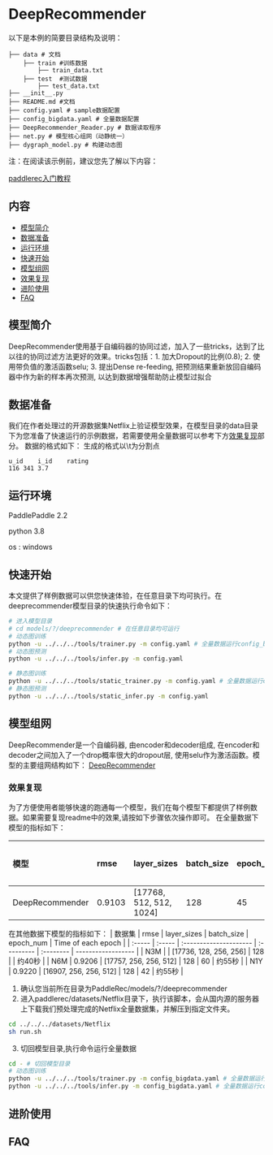 # DeepRecommender

 以下是本例的简要目录结构及说明： 

```
├── data # 文档
	├── train #训练数据
		├── train_data.txt
	├── test  #测试数据
		├── test_data.txt
├── __init__.py 
├── README.md #文档
├── config.yaml # sample数据配置
├── config_bigdata.yaml # 全量数据配置
├── DeepRecommender_Reader.py # 数据读取程序
├── net.py # 模型核心组网（动静统一）
├── dygraph_model.py # 构建动态图
```

注：在阅读该示例前，建议您先了解以下内容：

[paddlerec入门教程](https://github.com/PaddlePaddle/PaddleRec/blob/master/README.md)

## 内容

- [模型简介](#模型简介)
- [数据准备](#数据准备)
- [运行环境](#运行环境)
- [快速开始](#快速开始)
- [模型组网](#模型组网)
- [效果复现](#效果复现)
- [进阶使用](#进阶使用)
- [FAQ](#FAQ)

## 模型简介
DeepRecommender使用基于自编码器的协同过滤，加入了一些tricks，达到了比以往的协同过滤方法更好的效果。tricks包括：1. 加大Dropout的比例(0.8); 2. 使用带负值的激活函数selu; 3. 提出Dense re-feeding, 把预测结果重新放回自编码器中作为新的样本再次预测, 以达到数据增强帮助防止模型过拟合

## 数据准备
我们在作者处理过的开源数据集Netflix上验证模型效果，在模型目录的data目录下为您准备了快速运行的示例数据，若需要使用全量数据可以参考下方[效果复现](#效果复现)部分。
数据的格式如下：
生成的格式以\t为分割点

```
u_id	i_id	rating
116	341	3.7
```

## 运行环境
PaddlePaddle 2.2

python 3.8

os : windows

## 快速开始
本文提供了样例数据可以供您快速体验，在任意目录下均可执行。在deeprecommender模型目录的快速执行命令如下： 
```bash
# 进入模型目录
# cd models/?/deeprecommender # 在任意目录均可运行
# 动态图训练
python -u ../../../tools/trainer.py -m config.yaml # 全量数据运行config_bigdata.yaml 
# 动态图预测
python -u ../../../tools/infer.py -m config.yaml 

# 静态图训练
python -u ../../../tools/static_trainer.py -m config.yaml # 全量数据运行config_bigdata.yaml 
# 静态图预测
python -u ../../../tools/static_infer.py -m config.yaml 
```

## 模型组网
DeepRecommender是一个自编码器, 由encoder和decoder组成, 在encoder和decoder之间加入了一个drop概率很大的dropout层, 使用selu作为激活函数。模型的主要组网结构如下：
[DeepRecommender]()


### 效果复现
为了方便使用者能够快速的跑通每一个模型，我们在每个模型下都提供了样例数据。如果需要复现readme中的效果,请按如下步骤依次操作即可。 
在全量数据下模型的指标如下：

| 模型 | rmse   | layer_sizes             | batch_size | epoch_num | Time of each epoch |
| :------| :------ | :------ | :------| :------ | -------|
| DeepRecommender | 0.9103 | [17768, 512, 512, 1024] | 128        | 45        | 约1分半 |

在其他数据下模型的指标如下：
| 数据集 | rmse   | layer_sizes            | batch_size | epoch_num | Time of each epoch |
| :----- | :----- | :--------------------- | :--------- | :-------- | ------------------ |
| N3M    |        | [17736, 128, 256, 256] | 128        |           | 约40秒             |
| N6M    | 0.9206 | [17757, 256, 256, 512] | 128        | 60        | 约55秒            |
| N1Y    | 0.9220 | [16907, 256, 256, 512] | 128        | 42        | 约55秒             |

1. 确认您当前所在目录为PaddleRec/models/?/deeprecommender
2. 进入paddlerec/datasets/Netflix目录下，执行该脚本，会从国内源的服务器上下载我们预处理完成的Netflix全量数据集，并解压到指定文件夹。

``` bash
cd ../../../datasets/Netflix
sh run.sh
```
3. 切回模型目录,执行命令运行全量数据
```bash
cd - # 切回模型目录
# 动态图训练
python -u ../../../tools/trainer.py -m config_bigdata.yaml # 全量数据运行config_bigdata.yaml 
python -u ../../../tools/infer.py -m config_bigdata.yaml # 全量数据运行config_bigdata.yaml 
```

## 进阶使用

## FAQ
